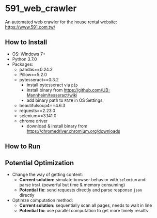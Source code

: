 # 591_web_crawler
An automated web crawler for the house rental website: https://www.591.com.tw/


## How to Install 
- OS: Windows 7+
- Python 3.7.0 
- Packages: 
    * pandas==0.24.2
    * Pillow==5.2.0
    * pytesseract==0.3.2
        * install pytesseract via `pip`
        * install binary from https://github.com/UB-Mannheim/tesseract/wiki
        * add binary path to `PATH` in OS Settings
    * beautifulsoup4==4.6.3
    * requests==2.23.0
    * selenium==3.141.0
    * chrome driver 
       * download & install binary from https://chromedriver.chromium.org/downloads

## How to Run



## Potential Optimization
- Change the way of getting content: 
  * **Current solution:** simulate browser behavior with `selenium` and parse `html` (powerful but time & memory consuming)
  * **Potential fix:** send requests directly and parse response `json` directly
- Optimze computation method: 
  * **Current solution:** sequentially scan all pages, needs to wait in line
  * **Potential fix:** use parallel computation to get more timely results
